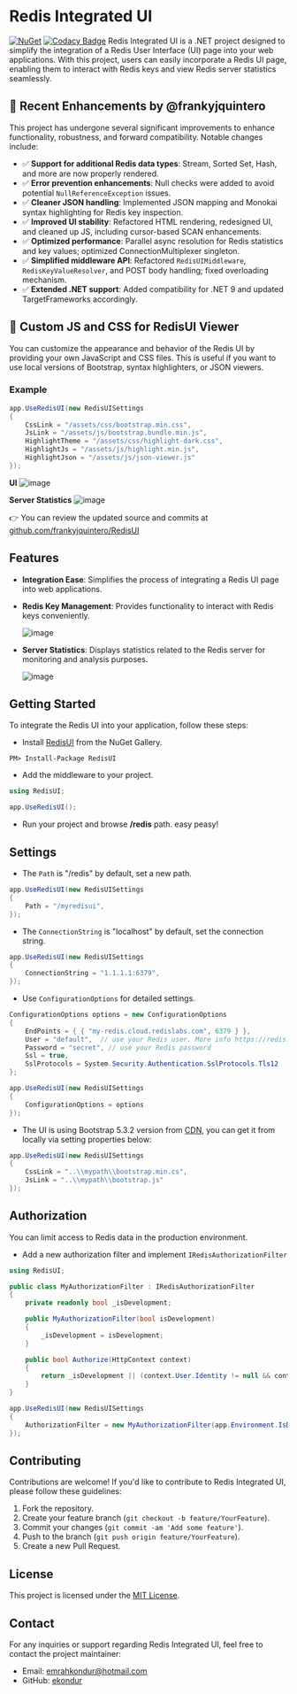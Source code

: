 # Redis Integrated UI
[![NuGet](http://img.shields.io/nuget/v/RedisUI.svg)](https://www.nuget.org/packages/RedisUI/)
[![Codacy Badge](https://app.codacy.com/project/badge/Grade/73a38d8d54114234b9f17a3927357af6)](https://app.codacy.com/gh/frankyjquintero/RedisUI/dashboard?utm_source=gh&utm_medium=referral&utm_content=&utm_campaign=Badge_grade)
Redis Integrated UI is a .NET project designed to simplify the integration of a Redis User Interface (UI) page into your web applications. With this project, users can easily incorporate a Redis UI page, enabling them to interact with Redis keys and view Redis server statistics seamlessly.

## 🔧 Recent Enhancements by @frankyjquintero

This project has undergone several significant improvements to enhance functionality, robustness, and forward compatibility. Notable changes include:

- ✅ **Support for additional Redis data types**: Stream, Sorted Set, Hash, and more are now properly rendered.
- ✅ **Error prevention enhancements**: Null checks were added to avoid potential `NullReferenceException` issues.
- ✅ **Cleaner JSON handling**: Implemented JSON mapping and Monokai syntax highlighting for Redis key inspection.
- ✅ **Improved UI stability**: Refactored HTML rendering, redesigned UI, and cleaned up JS, including cursor-based SCAN enhancements.
- ✅ **Optimized performance**: Parallel async resolution for Redis statistics and key values; optimized ConnectionMultiplexer singleton.
- ✅ **Simplified middleware API**: Refactored `RedisUIMiddleware`, `RedisKeyValueResolver`, and POST body handling; fixed overloading mechanism.
- ✅ **Extended .NET support**: Added compatibility for .NET 9 and updated TargetFrameworks accordingly.

## 🔧 Custom JS and CSS for RedisUI Viewer

You can customize the appearance and behavior of the Redis UI by providing your own JavaScript and CSS files. This is useful if you want to use local versions of Bootstrap, syntax highlighters, or JSON viewers.

### Example

```csharp
app.UseRedisUI(new RedisUISettings
{
    CssLink = "/assets/css/bootstrap.min.css",
    JsLink = "/assets/js/bootstrap.bundle.min.js",
    HighlightTheme = "/assets/css/highlight-dark.css",
    HighlightJs = "/assets/js/highlight.min.js",
    HighlightJson = "/assets/js/json-viewer.js"
});
```

**UI**
![image](https://github.com/user-attachments/assets/fe86c26b-8e66-4f21-b3ed-d08c5d28e03c)

**Server Statistics**
![image](https://github.com/user-attachments/assets/1a9ed6db-bbe7-41ec-92e9-701ed37bae1b)


👉 You can review the updated source and commits at [github.com/frankyjquintero/RedisUI](https://github.com/frankyjquintero/RedisUI)


## Features

- **Integration Ease**: Simplifies the process of integrating a Redis UI page into web applications.
- **Redis Key Management**: Provides functionality to interact with Redis keys conveniently.
  
  ![image](https://github.com/ekondur/RedisUI/assets/4971326/cef9e4e3-4669-4e5d-98ab-772cab09428f)

- **Server Statistics**: Displays statistics related to the Redis server for monitoring and analysis purposes.

  ![image](https://github.com/ekondur/RedisUI/assets/4971326/64000f2c-a2a7-4551-b1f8-4bdb0bbbb7f3)

## Getting Started

To integrate the Redis UI into your application, follow these steps:

- Install [RedisUI](https://www.nuget.org/packages/RedisUI/) from the NuGet Gallery.

```
PM> Install-Package RedisUI
```
- Add the middleware to your project.
```csharp
using RedisUI;

app.UseRedisUI();
```
- Run your project and browse **/redis** path. easy peasy!

## Settings
- The ```Path``` is "/redis" by default, set a new path.
```csharp
app.UseRedisUI(new RedisUISettings
{
    Path = "/myredisui",
});
```
- The ```ConnectionString``` is "localhost" by default, set the connection string.
```csharp
app.UseRedisUI(new RedisUISettings
{
    ConnectionString = "1.1.1.1:6379",
});
```
- Use ```ConfigurationOptions``` for detailed settings.

```csharp
ConfigurationOptions options = new ConfigurationOptions
{
    EndPoints = { { "my-redis.cloud.redislabs.com", 6379 } },
    User = "default",  // use your Redis user. More info https://redis.io/docs/management/security/acl/
    Password = "secret", // use your Redis password
    Ssl = true,
    SslProtocols = System.Security.Authentication.SslProtocols.Tls12                
};
```
```csharp
app.UseRedisUI(new RedisUISettings
{
    ConfigurationOptions = options
});
```

- The UI is using Bootstrap 5.3.2 version from [CDN](https://getbootstrap.com/), you can get it from locally via setting properties below:
```csharp
app.UseRedisUI(new RedisUISettings
{
    CssLink = "..\\mypath\\bootstrap.min.cs",
    JsLink = "..\\mypath\\bootstrap.js"
});
```
## Authorization
You can limit access to Redis data in the production environment.

- Add a new authorization filter and implement ```IRedisAuthorizationFilter```
```csharp
using RedisUI;

public class MyAuthorizationFilter : IRedisAuthorizationFilter
{
    private readonly bool _isDevelopment;

    public MyAuthorizationFilter(bool isDevelopment)
    {
        _isDevelopment = isDevelopment;
    }

    public bool Authorize(HttpContext context)
    {
        return _isDevelopment || (context.User.Identity != null && context.User.Identity.IsAuthenticated);
    }
}
```
```csharp
app.UseRedisUI(new RedisUISettings
{
    AuthorizationFilter = new MyAuthorizationFilter(app.Environment.IsDevelopment())
});
```
## Contributing

Contributions are welcome! If you'd like to contribute to Redis Integrated UI, please follow these guidelines:

1. Fork the repository.
2. Create your feature branch (`git checkout -b feature/YourFeature`).
3. Commit your changes (`git commit -am 'Add some feature'`).
4. Push to the branch (`git push origin feature/YourFeature`).
5. Create a new Pull Request.

## License

This project is licensed under the [MIT License](LICENSE.txt).

## Contact

For any inquiries or support regarding Redis Integrated UI, feel free to contact the project maintainer:
- Email: [emrahkondur@hotmail.com](mailto:emrahkondur@hotmail.com)
- GitHub: [ekondur](https://github.com/ekondur)


